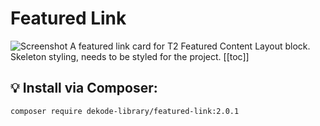 # Featured Link

![Screenshot](./screenshot.png)
A featured link card for T2 Featured Content Layout block. Skeleton styling, needs to be styled for the project.
[[toc]]

## 💡 Install via Composer:
```bash
composer require dekode-library/featured-link:2.0.1
```
